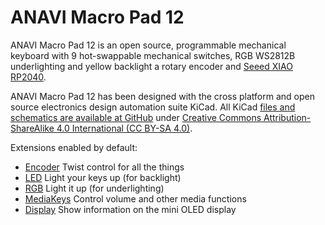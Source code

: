 # ANAVI Macro Pad 12

ANAVI Macro Pad 12 is an open source, programmable mechanical keyboard with 9 hot-swappable mechanical switches, RGB WS2812B underlighting and yellow backlight a rotary encoder and [Seeed XIAO RP2040](https://www.seeedstudio.com/XIAO-RP2040-v1-0-p-5026.html).

ANAVI Macro Pad 12 has been designed with the cross platform and open source electronics design automation suite KiCad. All KiCad [files and schematics are available at GitHub](https://github.com/anavitechnology/anavi-macro-pad-12) under [Creative Commons Attribution-ShareAlike 4.0 International (CC BY-SA 4.0)](https://creativecommons.org/licenses/by-sa/4.0/).

Extensions enabled by default:
- [Encoder](/docs/en/encoder.md) Twist control for all the things
- [LED](/docs/en/led.md) Light your keys up (for backlight)
- [RGB](/docs/en/rgb.md) Light it up (for underlighting)
- [MediaKeys](/docs/en/media_keys.md) Control volume and other media functions
- [Display](/docs/en/Display.md) Show information on the mini OLED display
